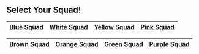 ## Select Your Squad! ##
| [Blue Squad](squads/blue.md)  | [White Squad](squads/white.md) |[Yellow Squad](squads/yellow.md) | [Pink Squad](squads/pink.md) |
|:---:|:---:|:---:|:---:|

| [Brown Squad](squads/brown.md)  | [Orange Squad](squads/orange.md) |[Green Squad](squads/green.md) | [Purple Squad](squads/purple.md) |
|:---:|:---:|:---:|:---:|


